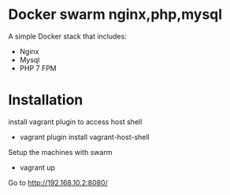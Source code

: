 Docker swarm nginx,php,mysql
=====================


A simple Docker stack that includes:
 - Nginx
 - Mysql
 - PHP 7 FPM 


 
# Installation

install vagrant plugin to access host shell
 - vagrant plugin install vagrant-host-shell
 
Setup the machines with swarm
 - vagrant up

Go to http://192.168.10.2:8080/
